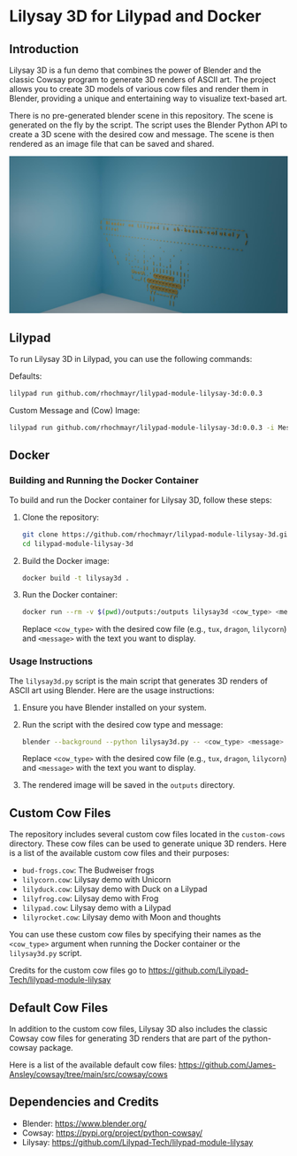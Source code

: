# Lilysay 3D for Lilypad and Docker

## Introduction

Lilysay 3D is a fun demo that combines the power of Blender and the classic Cowsay program to generate 3D renders of ASCII art. The project allows you to create 3D models of various cow files and render them in Blender, providing a unique and entertaining way to visualize text-based art.

There is no pre-generated blender scene in this repository. The scene is generated on the fly by the script. The script uses the Blender Python API to create a 3D scene with the desired cow and message. The scene is then rendered as an image file that can be saved and shared.

![Lilysay 3D](examples\scene_setup_render_flaming-sheep.jpeg)

## Lilypad

To run Lilysay 3D in Lilypad, you can use the following commands:

Defaults:

```sh
lilypad run github.com/rhochmayr/lilypad-module-lilysay-3d:0.0.3
```

Custom Message and (Cow) Image:

```sh	
lilypad run github.com/rhochmayr/lilypad-module-lilysay-3d:0.0.3 -i Message="Blender on Lilypad is fun!" -i Image="lilycorn"
```

## Docker

### Building and Running the Docker Container

To build and run the Docker container for Lilysay 3D, follow these steps:

1. Clone the repository:
   ```sh
   git clone https://github.com/rhochmayr/lilypad-module-lilysay-3d.git
   cd lilypad-module-lilysay-3d
   ```

2. Build the Docker image:
   ```sh
   docker build -t lilysay3d .
   ```

3. Run the Docker container:
   ```sh
   docker run --rm -v $(pwd)/outputs:/outputs lilysay3d <cow_type> <message>
   ```

   Replace `<cow_type>` with the desired cow file (e.g., `tux`, `dragon`, `lilycorn`) and `<message>` with the text you want to display.

### Usage Instructions

The `lilysay3d.py` script is the main script that generates 3D renders of ASCII art using Blender. Here are the usage instructions:

1. Ensure you have Blender installed on your system.

2. Run the script with the desired cow type and message:
   ```sh
   blender --background --python lilysay3d.py -- <cow_type> <message>
   ```

   Replace `<cow_type>` with the desired cow file (e.g., `tux`, `dragon`, `lilycorn`) and `<message>` with the text you want to display.

3. The rendered image will be saved in the `outputs` directory.

## Custom Cow Files

The repository includes several custom cow files located in the `custom-cows` directory. These cow files can be used to generate unique 3D renders. Here is a list of the available custom cow files and their purposes:

- `bud-frogs.cow`: The Budweiser frogs
- `lilycorn.cow`: Lilysay demo with Unicorn
- `lilyduck.cow`: Lilysay demo with Duck on a Lilypad
- `lilyfrog.cow`: Lilysay demo with Frog
- `lilypad.cow`: Lilysay demo with a Lilypad
- `lilyrocket.cow`: Lilysay demo with Moon and thoughts

You can use these custom cow files by specifying their names as the `<cow_type>` argument when running the Docker container or the `lilysay3d.py` script.

Credits for the custom cow files go to https://github.com/Lilypad-Tech/lilypad-module-lilysay

## Default Cow Files

In addition to the custom cow files, Lilysay 3D also includes the classic Cowsay cow files for generating 3D renders that are part of the python-cowsay package.

Here is a list of the available default cow files:
https://github.com/James-Ansley/cowsay/tree/main/src/cowsay/cows

## Dependencies and Credits

- Blender: https://www.blender.org/
- Cowsay: https://pypi.org/project/python-cowsay/
- Lilysay: https://github.com/Lilypad-Tech/lilypad-module-lilysay